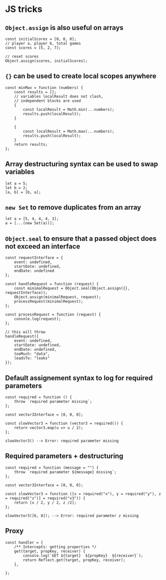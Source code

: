 # JS tricks

## `Object.assign` is also useful on arrays

```
const initialScores = [0, 0, 0];
// player a, player b, total games
const scores = [5, 2, 7];

// reset scores
Object.assign(scores, initialScores);
```

## `{}` can be used to create local scopes anywhere

```
const minMax = function (numbers) {
    const results = [];
    // variables localResult does not clash,
    // independent blocks are used
    {
        const localResult = Math.min(...numbers);
        results.push(localResult);
    }

    {
        const localResult = Math.max(...numbers);
        results.push(localResult);
    }
    return results;
};

```


## Array destructuring syntax can be used to swap variables

```
let a = 5;
let b = 2;
[a, b] = [b, a];
```


## `new Set` to remove duplicates from an array

```
let a = [5, 4, 4, 4, 3];
a = [...(new Set(a))];
```

## `Object.seal` to ensure that a passed object does not exceed an interface

```
const requestInterface = {
    event: undefined,
    startDate: undefined,
    endDate: undefined
};

const handleRequest = function (request) {
    const minimalRequest = Object.seal(Object.assign({}, requestInterface));
    Object.assign(minimalRequest, request);
    processRequest(minimalRequest);
};

const processRequest = function (request) {
    console.log(request);
};

// this will throw
handleRequest({
    event: undefined,
    startDate: undefined,
    endDate: undefined,
    tooMuch: "data",
    leadsTo: "leaks"
});
```

## Default assignement syntax to log for required parameters

```
const required = function () {
    throw `required parameter missing`;
};

const vector3Interface = [0, 0, 0];

const slowVector3 = function (vector3 = required()) {
    return vector3.map(u => u / 2);
};

slowVector3() --> Error: required parameter missing
```

## Required parameters + destructuring


```
const required = function (message = "") {
    throw `required parameter ${message} missing`;
};

const vector3Interface = [0, 0, 0];

const slowVector3 = function ([x = required("x"), y = required("y"), z = required("z")] = required("v3")) {
    return [x / 2, y / 2, z /2];
};

slowVector3([6, 8]); --> Error: required parameter z missing 
```


## Proxy

```
const handler = {
    /** Intercepts: getting properties */
    get(target, propKey, receiver) {
        console.log(`GET ${target}  ${propKey}  ${receiver}`);
        return Reflect.get(target, propKey, receiver);
    },

};

```

